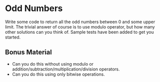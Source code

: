 # Odd Numbers #
Write some code to return all the odd numbers between 0 and some upper limit.
The trivial answer of course is to use modulo operator, but how many other solutions can you think of.
Sample tests have been added to get you started.

## Bonus Material ##
* Can you do this without using modulo or addition/subtraction/multiplication/division operators.
* Can you do this using only bitwise operations. 